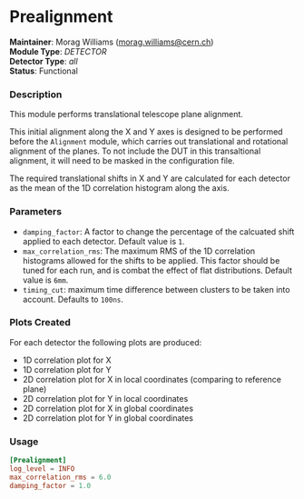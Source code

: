 # Prealignment
**Maintainer**: Morag Williams (<morag.williams@cern.ch>)   
**Module Type**: *DETECTOR*  
**Detector Type**: *all*  
**Status**: Functional   

### Description
This module performs translational telescope plane alignment.

This initial alignment along the X and Y axes is designed to be performed before the `Alignment` module, which carries out translational and rotational alignment of the planes. To not include the DUT in this transaltional alignment, it will need to be masked in the configuration file.

The required translational shifts in X and Y are calculated for each detector as the mean of the 1D correlation histogram along the axis.

### Parameters
* `damping_factor`: A factor to change the percentage of the calcuated shift applied to each detector. Default value is `1`.
* `max_correlation_rms`: The maximum RMS of the 1D correlation histograms allowed for the shifts to be applied. This factor should be tuned for each run, and is combat the effect of flat distributions. Default value is `6mm`.
* `timing_cut`: maximum time difference between clusters to be taken into account. Defaults to `100ns`.

### Plots Created
For each detector the following plots are produced:

* 1D correlation plot for X
* 1D correlation plot for Y
* 2D correlation plot for X in local coordinates (comparing to reference plane)
* 2D correlation plot for Y in local coordinates
* 2D correlation plot for X in global coordinates
* 2D correlation plot for Y in global coordinates

### Usage
```toml
[Prealignment]
log_level = INFO
max_correlation_rms = 6.0
damping_factor = 1.0
```
